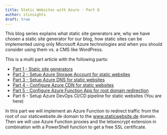 ```yaml
---
title: Static Websites with Azure - Part 6
author: itinsights
draft: true
---
```


This blog series explains what static site generators are, why we have chosen a static site generator for our blog, how static sites can be implemented using only Microsoft Azure technologies and when you should consider using them vs. a CMS like WordPress.
<!-- more -->

This is a multi part article with the following parts:

* [Part 1 - Static site generators](https://itinsights.org/Static-Websites-with-Azure-Part-1)
* [Part 2 - Setup Azure Storage Account for static websites](https://itinsights.org/Static-Websites-with-Azure-Part-2)
* [Part 3 - Setup Azure DNS for static websites](https://itinsights.org/static-websites-with-azure-part-3)
* [Part 4 - Configure Azure CDN for static websites](https://itinsights.org/static-websites-with-azure-part-4)
* [Part 5 - Configure Azure Function App for root domain redirection](https://itinsights.org/static-websites-with-azure-part-5)
* Part 6 - Setup Azure DevOps CI/CD pipeline for static websites (You are here)

In this part we will implement an Azure Function to redirect traffic from the root of our staticwebsite.de domain to the www.staticwebsite.de domain. Then we will use Azure Function proxies and the letsencrypt extension in combination with a PowerShell function to get a free SSL certificate.